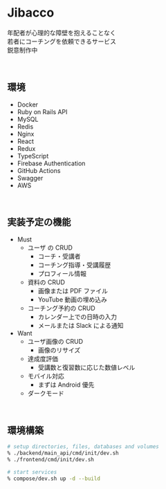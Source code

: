 # Jibacco

年配者が心理的な障壁を抱えることなく  
若者にコーチングを依頼できるサービス  
鋭意制作中

<br>

## 環境

- Docker
- Ruby on Rails API
- MySQL
- Redis
- Nginx
- React
- Redux
- TypeScript
- Firebase Authentication
- GitHub Actions
- Swagger
- AWS

<br>

## 実装予定の機能

- Must
  - ユーザ の CRUD
    - コーチ・受講者
    - コーチング指導・受講履歴
    - プロフィール情報
  - 資料の CRUD
    - 画像または PDF ファイル
    - YouTube 動画の埋め込み
  - コーチング予約の CRUD
    - カレンダー上での日時の入力
    - メールまたは Slack による通知
- Want
  - ユーザ画像の CRUD
    - 画像のリサイズ
  - 達成度評価
    - 受講数と復習数に応じた数値レベル
  - モバイル対応
    - まずは Android 優先
  - ダークモード

<br>

## 環境構築

```zsh
# setup directories, files, databases and volumes
% ./backend/main_api/cmd/init/dev.sh
% ./frontend/cmd/init/dev.sh

# start services
% compose/dev.sh up -d --build
```
